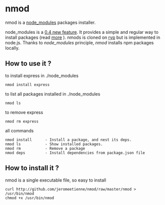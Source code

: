 # nmod

nmod is a [node_modules](http://nodejs.org/docs/v0.4.1/api/modules.html#loading_from_node_modules_Folders)
packages installer.

node_modules is a [0.4 new feature](https://github.com/joyent/node/blob/v0.4.0/ChangeLog#L5).
It provides a simple and regular way to install packages (read
[more](http://nodejs.org/docs/v0.4.1/api/modules.html#loading_from_node_modules_Folders)
). nmods is cloned on [ryp](https://github.com/isaacs/ryp) but is implemented in node.js.
Thanks to *node_modules* principle, *nmod* installs npm packages locally.

## How to use it ?

to install express in ./node_modules

    nmod install express
    
to list all packages installed in ./node_modules

    nmod ls

to remove express

    nmod rm express

all commands

    nmod install      - Install a package, and nest its deps.
    nmod ls           - Show installed packages.
    nmod rm           - Remove a package
    nmod deps         - Install dependencies from package.json file

## How to install it ?

nmod is a single executable file, so easy to install

    curl http://github.com/jeromeetienne/nmod/raw/master/nmod > /usr/bin/nmod
    chmod +x /usr/bin/nmod
